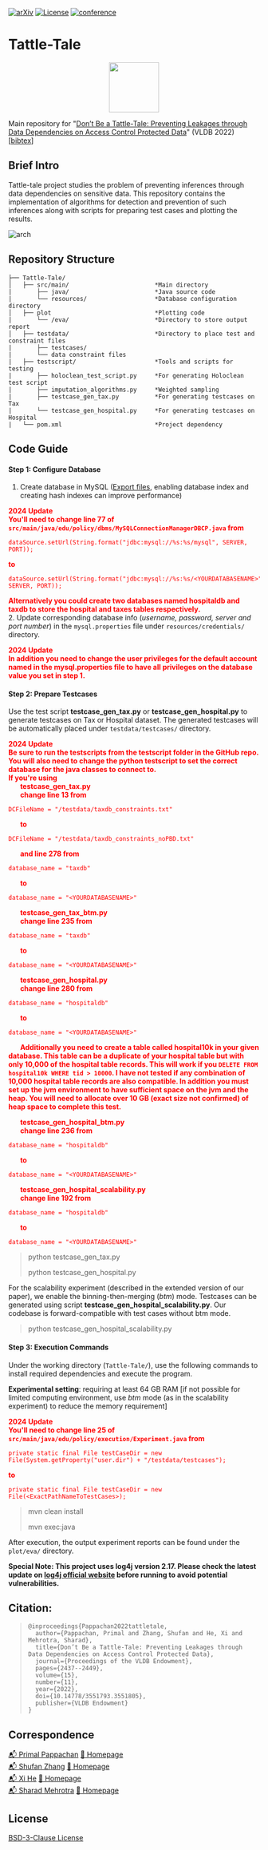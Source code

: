 [![arXiv](https://img.shields.io/badge/arXiv-1234.56789-b31b1b.svg)](https://arxiv.org/abs/2207.08757)  [![License](https://img.shields.io/badge/License-BSD_3--Clause-blue.svg)](https://opensource.org/licenses/BSD-3-Clause) [![conference](https://img.shields.io/badge/VLDB--2022-Accepted-success)](https://vldb.org/2022/)

# Tattle-Tale 

<p align="center">
<img src="https://user-images.githubusercontent.com/284107/179824129-4b2a35d9-7dcc-4945-b1bf-5eed595ec23f.png" width=100 height=100>
</p>

Main repository for "[Don’t Be a Tattle-Tale: Preventing Leakages through Data Dependencies on Access Control Protected Data](https://arxiv.org/abs/2207.08757)" (VLDB 2022) [[bibtex](#citation)]


## Brief Intro

Tattle-tale project studies the problem of preventing inferences through data dependencies on sensitive data.
This repository contains the implementation of algorithms for detection and prevention of such inferences along with scripts for preparing test cases and plotting the results.

![arch](https://user-images.githubusercontent.com/284107/179818558-ce0d4cca-6db3-48fa-9d45-207e872051e9.png)

## Repository Structure

    ├── Tattle-Tale/
    │   ├── src/main/                        *Main directory
    |       ├── java/                        *Java source code
    |       └── resources/                   *Database configuration directory
    │   ├── plot                             *Plotting code
    |       └── /eva/                        *Directory to store output report
    │   ├── testdata/                        *Directory to place test and constraint files
    |       ├── testcases/
    |       └── data constraint files
    |   ├── testscript/                      *Tools and scripts for testing
    |       ├── holoclean_test_script.py     *For generating Holoclean test script
    |       ├── imputation_algorithms.py     *Weighted sampling
    |       ├── testcase_gen_tax.py          *For generating testcases on Tax
    |       └── testcase_gen_hospital.py     *For generating testcases on Hospital
    |   └── pom.xml                          *Project dependency

## Code Guide

#### Step 1: Configure Database

1.  Create database in MySQL ([Export files](https://drive.google.com/drive/folders/1CiCXU08zWgzI2VUKp1vEcadBkTJA6Lbb?usp=sharing), enabling database index and creating hash indexes can improve performance)  
<font color="red">

**2024 Update**  
**You'll need to change line 77 of `src/main/java/edu/policy/dbms/MySQLConnectionManagerDBCP.java` from**  
```
dataSource.setUrl(String.format("jdbc:mysql://%s:%s/mysql", SERVER, PORT));
```
**to**  
```
dataSource.setUrl(String.format("jdbc:mysql://%s:%s/<YOURDATABASENAME>", SERVER, PORT)); 
```
**Alternatively you could create two databases named hospitaldb and taxdb to store the hospital and taxes tables respectively.**  
</font>
2.  Update corresponding database info (*username, password, server and port number*) in the `mysql.properties` file under `resources/credentials/` directory.
<font color="red">

**2024 Update**  
**In addition you need to change the user privileges for the default account named in the mysql.properties file to have all privileges on the database value you set in step 1.**  
</font>

#### Step 2: Prepare Testcases

Use the test script **testcase_gen_tax.py** or **testcase_gen_hospital.py** to generate testcases on Tax or Hospital dataset. The generated testcases will be automatically placed under `testdata/testcases/` directory. 
<font color="red">

**2024 Update**  
**Be sure to run the testscripts from the testscript folder in the GitHub repo.  You will also need to change the python testscript to set the correct database for the java classes to connect to.**  
**If you're using**  
&nbsp;&nbsp;&nbsp;&nbsp;&nbsp;&nbsp;**testcase_gen_tax.py**  
&nbsp;&nbsp;&nbsp;&nbsp;&nbsp;&nbsp;**change line 13 from**
```
DCFileName = "/testdata/taxdb_constraints.txt"
```
&nbsp;&nbsp;&nbsp;&nbsp;&nbsp;&nbsp;**to**  
```
DCFileName = "/testdata/taxdb_constraints_noPBD.txt"
```
&nbsp;&nbsp;&nbsp;&nbsp;&nbsp;&nbsp;**and line 278 from**  
```
database_name = "taxdb"
```
&nbsp;&nbsp;&nbsp;&nbsp;&nbsp;&nbsp;**to**  
```
database_name = "<YOURDATABASENAME>"
```
&nbsp;&nbsp;&nbsp;&nbsp;&nbsp;&nbsp;**testcase_gen_tax_btm.py**  
&nbsp;&nbsp;&nbsp;&nbsp;&nbsp;&nbsp;**change line 235 from**
```
database_name = "taxdb"
```
&nbsp;&nbsp;&nbsp;&nbsp;&nbsp;&nbsp;**to**  
```
database_name = "<YOURDATABASENAME>"
```
&nbsp;&nbsp;&nbsp;&nbsp;&nbsp;&nbsp;**testcase_gen_hospital.py**  
&nbsp;&nbsp;&nbsp;&nbsp;&nbsp;&nbsp;**change line 280 from**
```
database_name = "hospitaldb"
```
&nbsp;&nbsp;&nbsp;&nbsp;&nbsp;&nbsp;**to**  
```
database_name = "<YOURDATABASENAME>"
```
&nbsp;&nbsp;&nbsp;&nbsp;&nbsp;&nbsp;**Additionally you need to create a table called hospital10k in your given database.  This table can be a duplicate of your hospital table but with only 10,000 of the hospital table records.  This will work if you `DELETE FROM hospital10k WHERE tid > 10000`.  I have not tested if any combination of 10,000 hospital table records are also compatible.  In addition you must set up the jvm environment to have sufficient space on the jvm and the heap.  You will need to allocate over 10 GB (exact size not confirmed) of heap space to complete this test.**  

&nbsp;&nbsp;&nbsp;&nbsp;&nbsp;&nbsp;**testcase_gen_hospital_btm.py**  
&nbsp;&nbsp;&nbsp;&nbsp;&nbsp;&nbsp;**change line 236 from**
```
database_name = "hospitaldb"
```
&nbsp;&nbsp;&nbsp;&nbsp;&nbsp;&nbsp;**to**  
```
database_name = "<YOURDATABASENAME>"
```
&nbsp;&nbsp;&nbsp;&nbsp;&nbsp;&nbsp;**testcase_gen_hospital_scalability.py**  
&nbsp;&nbsp;&nbsp;&nbsp;&nbsp;&nbsp;**change line 192 from**
```
database_name = "hospitaldb"
```
&nbsp;&nbsp;&nbsp;&nbsp;&nbsp;&nbsp;**to**  
```
database_name = "<YOURDATABASENAME>"
```

</font>

> python testcase_gen_tax.py
>
> python testcase_gen_hospital.py

For the scalability experiment (described in the extended version of our paper), we enable the binning-then-merging (*btm*) mode. Testcases can be generated using script **testcase_gen_hospital_scalability.py**.
Our codebase is forward-compatible with test cases without btm mode.

> python testcase_gen_hospital_scalability.py

#### Step 3: Execution Commands

Under the working directory (`Tattle-Tale/`), use the following commands to install required dependencies and execute the program.

**Experimental setting**: requiring at least 64 GB RAM [if not possible for limited computing environment, use *btm* mode (as in the scalability experiment) to reduce the memory requirement]
<font color="red">

**2024 Update**  
**You'll need to change line 25 of `src/main/java/edu/policy/execution/Experiment.java` from**  
```
private static final File testCaseDir = new File(System.getProperty("user.dir") + "/testdata/testcases");
```
**to**  
```
private static final File testCaseDir = new File(<ExactPathNameToTestCases>);
```
</font>

> mvn clean install
>
> mvn exec:java 

After execution, the output experiment reports can be found under the `plot/eva/` directory.



**Special Note: This project uses log4j version 2.17. Please check the latest update on [log4j official website](https://logging.apache.org/log4j/2.x/security.html#CVE-2021-44832) before running to avoid potential vulnerabilities.**

## Citation: 

> ```
> @inproceedings{Pappachan2022tattletale,
>   author={Pappachan, Primal and Zhang, Shufan and He, Xi and Mehrotra, Sharad},
>   title={Don’t Be a Tattle-Tale: Preventing Leakages through Data Dependencies on Access Control Protected Data}, 
>   journal={Proceedings of the VLDB Endowment},
>   pages={2437--2449},
>   volume={15},
>   number={11},
>   year={2022},
>   doi={10.14778/3551793.3551805},
>   publisher={VLDB Endowment}
>}
> ```

## Correspondence

[:mailbox_with_mail: Primal Pappachan](mailto:primal@uci.edu) [:scroll: Homepage](https://primalpappachan.com/) <br>
[:mailbox_with_mail: Shufan Zhang](mailto:shufan.zhang@uwaterloo.ca) [:scroll: Homepage](https://cs.uwaterloo.ca/~s693zhan/) <br>
[:mailbox_with_mail: Xi He](mailto:xihe@uwaterloo.ca) [:scroll: Homepage](https://cs.uwaterloo.ca/~xihe/) <br>
[:mailbox_with_mail: Sharad Mehrotra](mailto:sharad@ics.uci.edu) [:scroll: Homepage](https://www.ics.uci.edu/~sharad/) <br>

## License

[BSD-3-Clause License](https://choosealicense.com/licenses/bsd-3-clause/)

